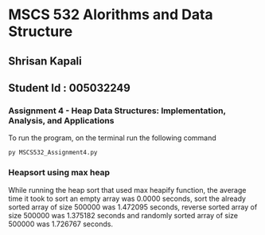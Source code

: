 # MSCS 532 Alorithms and Data Structure

## Shrisan Kapali

## Student Id : 005032249

### Assignment 4 - Heap Data Structures: Implementation, Analysis, and Applications

To run the program, on the terminal run the following command

```
py MSCS532_Assignment4.py
```

### Heapsort using max heap

While running the heap sort that used max heapify function, the average time it took to sort an empty array was 0.0000 seconds, sort the already sorted array of size 500000 was 1.472095 seconds, reverse sorted array of size 500000 was 1.375182 seconds and randomly sorted array of size 500000 was 1.726767 seconds.
